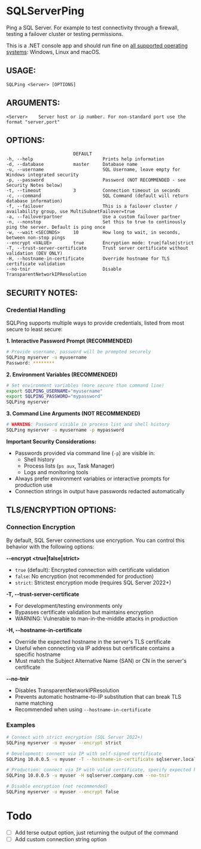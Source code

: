# SQLServerPing

Ping a SQL Server. For example to test connectivity through a firewall, testing a failover cluster or testing permissions.

This is a .NET console app and should run fine on [all supported operating systems](https://github.com/dotnet/core/blob/main/release-notes/8.0/supported-os.md): Windows, Linux and macOS.

## USAGE:
    SQLPing <Server> [OPTIONS]

## ARGUMENTS:
    <Server>    Server host or ip number. For non-standard port use the format "server,port"

## OPTIONS:
                             DEFAULT
    -h, --help                          Prints help information
    -d, --database           master     Database name
    -u, --username                      SQL Username, leave empty for Windows integrated security
    -p, --password                      Password (NOT RECOMMENDED - see Security Notes below)
    -t, --timeout            3          Connection timeout in seconds
    -c, --command                       SQL Command (default will return database information)
    -f, --failover                      This is a failover cluster / availability group, use MultiSubnetFailover=true
    -a, --failoverpartner               Use a custom failover partner
    -n, --nonstop                       Set this to true to continously ping the server. Default is ping once
    -w, --wait <SECONDS>     10         How long to wait, in seconds, between non-stop pings
    --encrypt <VALUE>        true       Encryption mode: true|false|strict
    -T, --trust-server-certificate      Trust server certificate without validation (DEV ONLY)
    -H, --hostname-in-certificate       Override hostname for TLS certificate validation
    --no-tnir                           Disable TransparentNetworkIPResolution

## SECURITY NOTES:

### Credential Handling

SQLPing supports multiple ways to provide credentials, listed from most secure to least secure:

**1. Interactive Password Prompt (RECOMMENDED)**
```bash
# Provide username, password will be prompted securely
SQLPing myserver -u myusername
Password: ********
```

**2. Environment Variables (RECOMMENDED)**
```bash
# Set environment variables (more secure than command line)
export SQLPING_USERNAME="myusername"
export SQLPING_PASSWORD="mypassword"
SQLPing myserver
```

**3. Command Line Arguments (NOT RECOMMENDED)**
```bash
# WARNING: Password visible in process list and shell history
SQLPing myserver -u myusername -p mypassword
```

**Important Security Considerations:**
- Passwords provided via command line (`-p`) are visible in:
  - Shell history
  - Process lists (`ps aux`, Task Manager)
  - Logs and monitoring tools
- Always prefer environment variables or interactive prompts for production use
- Connection strings in output have passwords redacted automatically

## TLS/ENCRYPTION OPTIONS:

### Connection Encryption

By default, SQL Server connections use encryption. You can control this behavior with the following options:

**--encrypt <true|false|strict>**
- `true` (default): Encrypted connection with certificate validation
- `false`: No encryption (not recommended for production)
- `strict`: Strictest encryption mode (requires SQL Server 2022+)

**-T, --trust-server-certificate**
- For development/testing environments only
- Bypasses certificate validation but maintains encryption
- WARNING: Vulnerable to man-in-the-middle attacks in production

**-H, --hostname-in-certificate <name>**
- Override the expected hostname in the server's TLS certificate
- Useful when connecting via IP address but certificate contains a specific hostname
- Must match the Subject Alternative Name (SAN) or CN in the server's certificate

**--no-tnir**
- Disables TransparentNetworkIPResolution
- Prevents automatic hostname-to-IP substitution that can break TLS name matching
- Recommended when using `--hostname-in-certificate`

### Examples

```bash
# Connect with strict encryption (SQL Server 2022+)
SQLPing myserver -u myuser --encrypt strict

# Development: connect via IP with self-signed certificate
SQLPing 10.0.0.5 -u myuser -T --hostname-in-certificate sqlserver.local

# Production: connect via IP with valid certificate, specify expected hostname
SQLPing 10.0.0.5 -u myuser -H sqlserver.company.com --no-tnir

# Disable encryption (not recommended)
SQLPing myserver -u myuser --encrypt false
```

# Todo

- [ ] Add terse output option, just returning the output of the command
- [ ] Add custom connection string option
